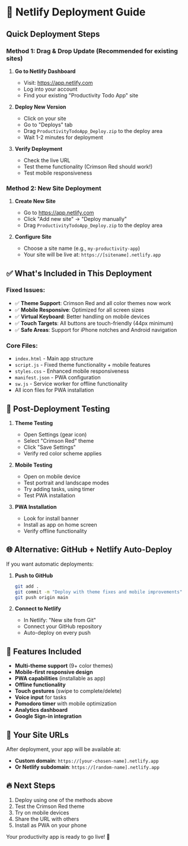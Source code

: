 # 🚀 Netlify Deployment Guide

## Quick Deployment Steps

### Method 1: Drag & Drop Update (Recommended for existing sites)

1. **Go to Netlify Dashboard**
   - Visit: https://app.netlify.com
   - Log into your account
   - Find your existing "Productivity Todo App" site

2. **Deploy New Version**
   - Click on your site
   - Go to "Deploys" tab
   - Drag `ProductivityTodoApp_Deploy.zip` to the deploy area
   - Wait 1-2 minutes for deployment

3. **Verify Deployment**
   - Check the live URL
   - Test theme functionality (Crimson Red should work!)
   - Test mobile responsiveness

### Method 2: New Site Deployment

1. **Create New Site**
   - Go to https://app.netlify.com
   - Click "Add new site" → "Deploy manually"
   - Drag `ProductivityTodoApp_Deploy.zip` to the deploy area

2. **Configure Site**
   - Choose a site name (e.g., `my-productivity-app`)
   - Your site will be live at: `https://[sitename].netlify.app`

## ✅ What's Included in This Deployment

### Fixed Issues:
- ✅ **Theme Support**: Crimson Red and all color themes now work
- ✅ **Mobile Responsive**: Optimized for all screen sizes
- ✅ **Virtual Keyboard**: Better handling on mobile devices
- ✅ **Touch Targets**: All buttons are touch-friendly (44px minimum)
- ✅ **Safe Areas**: Support for iPhone notches and Android navigation

### Core Files:
- `index.html` - Main app structure
- `script.js` - Fixed theme functionality + mobile features
- `styles.css` - Enhanced mobile responsiveness
- `manifest.json` - PWA configuration
- `sw.js` - Service worker for offline functionality
- All icon files for PWA installation

## 🔧 Post-Deployment Testing

1. **Theme Testing**
   - Open Settings (gear icon)
   - Select "Crimson Red" theme
   - Click "Save Settings"
   - Verify red color scheme applies

2. **Mobile Testing**
   - Open on mobile device
   - Test portrait and landscape modes
   - Try adding tasks, using timer
   - Test PWA installation

3. **PWA Installation**
   - Look for install banner
   - Install as app on home screen
   - Verify offline functionality

## 🌐 Alternative: GitHub + Netlify Auto-Deploy

If you want automatic deployments:

1. **Push to GitHub**
   ```bash
   git add .
   git commit -m "Deploy with theme fixes and mobile improvements"
   git push origin main
   ```

2. **Connect to Netlify**
   - In Netlify: "New site from Git"
   - Connect your GitHub repository
   - Auto-deploy on every push

## 📱 Features Included

- **Multi-theme support** (9+ color themes)
- **Mobile-first responsive design**
- **PWA capabilities** (installable as app)
- **Offline functionality**
- **Touch gestures** (swipe to complete/delete)
- **Voice input** for tasks
- **Pomodoro timer** with mobile optimization
- **Analytics dashboard**
- **Google Sign-in integration**

## 🎯 Your Site URLs

After deployment, your app will be available at:
- **Custom domain**: `https://[your-chosen-name].netlify.app`
- **Or Netlify subdomain**: `https://[random-name].netlify.app`

## 🔥 Next Steps

1. Deploy using one of the methods above
2. Test the Crimson Red theme
3. Try on mobile devices
4. Share the URL with others
5. Install as PWA on your phone

Your productivity app is ready to go live! 🎉
